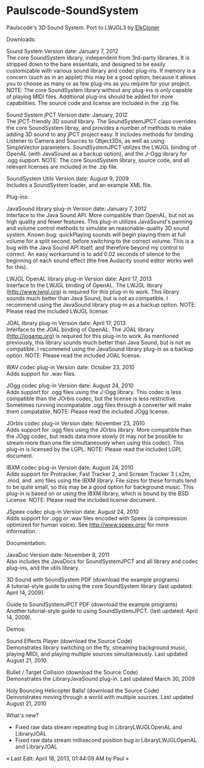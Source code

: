 Paulscode-SoundSystem
=====================

Paulscode's 3D Sound System. Port to LWJGL3 by [ElkCloner](https://jvm-gaming.org/t/paulscode-soundsystem-for-lwjgl-3/70494/10)


Downloads:

Sound System  Version date:  January 7, 2012  
The core SoundSystem library, independent from 3rd-party libraries.  It is stripped down to the bare essentials, and designed to be easily customizable with various sound library and codec plug-ins.  If memory is a concern (such as in an applet) this may be a good option, because it allows you to choose as many or as few plug-ins as you require for your project.  NOTE: The core SoundSystem library without any plug-ins is only capable of playing MIDI files.  Additional plug-ins should be added for more capabilities.  The source code and license are included in the .zip file.

Sound System jPCT  Version date:  January, 2012  
The jPCT-friendly 3D sound library.  The SoundSystemJPCT class overrides the core SoundSystem libray, and provides a number of methods to make adding 3D sound to any jPCT project easy.  It includes methods for binding Listener to Camera and Sources to Object3Ds, as well as using SimpleVector parameters.  SoundSystemJPCT utilizes the LWJGL binding of OpenAL (with JavaSound as a backup option), and the J-Ogg library for .ogg support.  NOTE: The core SoundSystem library, source code, and all relevant licenses are included in the .zip file.

SoundSystem Utils  Version date:  August 9, 2009  
Includes a SoundSystem loader, and an example XML file.


Plug-ins:

JavaSound library plug-in  Version date:  January 7, 2012  
Interface to the Java Sound API.  More compatible than OpenAL, but not as high quality and fewer features.  This plug-in utilizes JavaSound's panning and volume control methods to simulate an reasonable-quality 3D sound system.  Known bug: quickPlaying sounds will begin playing them at full volume for a split second, before switching to the correct volume.  This is a bug with the Java Sound API itself, and therefore beyond my control to correct.  An easy workaround is to add 0.02 seconds of silence to the beginning of each sound effect (the free Audacity sound editor works well for this).

LWJGL OpenAL library plug-in  Version date:  April 17, 2013  
Interface to the LWJGL binding of OpenAL.  The LWJGL library (http://www.lwjgl.org) is required for this plug-in to work.  This library sounds much better than Java Sound, but is not as compatible.  I recommend using the JavaSound library plug-in as a backup option.  NOTE: Please read the included LWJGL license.

JOAL library plug-in  Version date:  April 17, 2013  
Interface to the JOAL binding of OpenAL.  The JOAL library (http://jogamp.org) is required for this plug-in to work.  As mentioned previously, this library sounds much better than Java Sound, but is not as compatible.  I recommend using the JavaSound library plug-in as a backup option.  NOTE: Please read the included JOAL license.

WAV codec plug-in  Version date:  October 23, 2010  
Adds support for .wav files.

JOgg codec plug-in  Version date:  August 24, 2010  
Adds support for .ogg files using the J-Ogg library.  This codec is less compatible than the JOrbis codec, but the license is less restrictive.  Sometimes running incompatable .ogg files through a converter will make them compatable.  NOTE: Please read the included JOgg license.

JOrbis codec plug-in  Version date:  November 23, 2010  
Adds support for .ogg files using the JOrbis library.  More compatible than the JOgg codec, but reads data more slowly (it may not be possible to stream more than one file simultaneously when using this codec).  This plug-in is licensed by the LGPL.  NOTE: Please read the included LGPL document.

IBXM codec plug-in  Version date:  August 24, 2010  
Adds support for Protracker, Fast Tracker 2, and Scream Tracker 3 (.s2m, .mod, and .xm) files using the IBXM library.  File sizes for these formats tend to be quite small, so this may be a good option for background music.  This plug-in is based on or using the IBXM library, which is bound by the BSD License.  NOTE: Please read the included license document.

JSpeex codec plug-in  Version date:  August 24, 2010  
Adds support for .ogg or .wav files encoded with Speex (a compression optimized for human voice).  See http://www.speex.org/ for more information.


Documentation:

JavaDoc  Version date:  November 8, 2011  
Also includes the JavaDocs for SoundSystemJPCT and all library and codec plug-ins, and the utils library.

3D Sound with SoundSystem  PDF (download the example programs)  
A tutorial-style guide to using the core SoundSystem library (last updated: April 14, 2009).

Guide to SoundSystemJPCT  PDF (download the example programs)  
Another tutorial-style guide to using SoundSystemJPCT. (last updated: April 14, 2009).


Demos:


Sound Effects Player  (download the Source Code)  
Demonstrates library switching on the fly, streaming background music, playing MIDI, and playing multiple sources simultaneously.  Last updated August 21, 2010

Bullet / Target Collision  (download the Source Code)  
Demonstrates the LibraryJavaSound plug-in.  Last updated March 30, 2009

Holy Bouncing Helicopter Balls!  (download the Source Code)  
Demonstrates moving through a world with multiple sources.  Last updated August 21, 2010


What's new?

- Fixed raw data stream repeating bug in LibraryLWJGLOpenAL and LibraryJOAL
- Fixed raw data stream millisecond position bug in LibraryLWJGLOpenAL and LibraryJOAL

« Last Edit: April 18, 2013, 01:44:09 AM by Paul »
